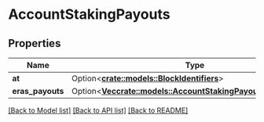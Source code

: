 # AccountStakingPayouts

## Properties

Name | Type | Description | Notes
------------ | ------------- | ------------- | -------------
**at** | Option<[**crate::models::BlockIdentifiers**](BlockIdentifiers.md)> |  | [optional]
**eras_payouts** | Option<[**Vec<crate::models::AccountStakingPayoutsErasPayouts>**](AccountStakingPayouts_erasPayouts.md)> |  | [optional]

[[Back to Model list]](../README.md#documentation-for-models) [[Back to API list]](../README.md#documentation-for-api-endpoints) [[Back to README]](../README.md)


